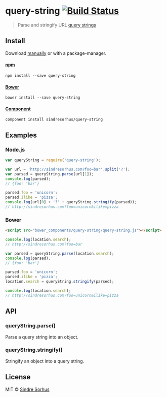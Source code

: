# query-string [![Build Status](https://secure.travis-ci.org/sindresorhus/query-string.png?branch=master)](http://travis-ci.org/sindresorhus/query-string)

> Parse and stringify URL [query strings](http://en.wikipedia.org/wiki/Query_string)


## Install

Download [manually](https://github.com/sindresorhus/query-string/releases) or with a package-manager.

#### [npm](https://npmjs.org/package/query-string)

```
npm install --save query-string
```

#### [Bower](http://bower.io)

```
bower install --save query-string
```

#### [Component](https://github.com/component/component)

```
component install sindresorhus/query-string
```


## Examples

### Node.js

```js
var queryString = require('query-string');

var url = 'http://sindresorhus.com?foo=bar'.split('?');
var parsed = queryString.parse(url[1]);
console.log(parsed);
// {foo: 'bar'}

parsed.foo = 'unicorn';
parsed.ilike = 'pizza';
console.log(url[0] + '?' + queryString.stringify(parsed));
// http://sindresorhus.com?foo=unicorn&ilike=pizza
```

### Bower

```html
<script src="bower_components/query-string/query-string.js"></script>
```

```js
console.log(location.search);
// http://sindresorhus.com?foo=bar

var parsed = queryString.parse(location.search);
console.log(parsed);
// {foo: 'bar'}

parsed.foo = 'unicorn';
parsed.ilike = 'pizza';
location.search = queryString.stringify(parsed);

console.log(location.search);
// http://sindresorhus.com?foo=unicorn&ilike=pizza
```


## API

### queryString.parse()

Parse a query string into an object.

### queryString.stringify()

Stringify an object into a query string.


## License

MIT © [Sindre Sorhus](http://sindresorhus.com)
